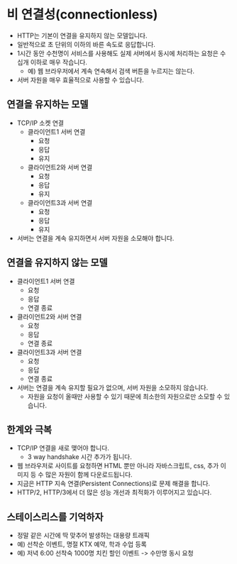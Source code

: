 # 비 연결성(connectionless)

- HTTP는 기본이 연결을 유지하지 않는 모델입니다.
- 일반적으로 초 단위의 이하의 바른 속도로 응답합니다.
- 1시간 동안 수천명이 서비스를 사용해도 실제 서버에서 동시에 처리하는 요청은 수십개 이하로 매우 작습니다.
  - 예) 웹 브라우저에서 계속 연속해서 검색 버튼을 누르지는 않는다.
- 서버 자원을 매우 효율적으로 사용할 수 있습니다.

## 연결을 유지하는 모델

- TCP/IP 소켓 연결
  - 클라이언트1 서버 연결
    - 요청
    - 응답
    - 유지
  - 클라이언트2와 서버 연결
    - 요청
    - 응답
    - 유지
  - 클라이언트3과 서버 연결
    - 요청
    - 응답
    - 유지
- 서버는 연결을 계속 유지하면서 서버 자원을 소모해야 합니다.

## 연결을 유지하지 않는 모델

- 클라이언트1 서버 연결
  - 요청
  - 응답
  - 연결 종료
- 클라이언트2와 서버 연결
  - 요청
  - 응답
  - 연결 종료
- 클라이언트3과 서버 연결
  - 요청
  - 응답
  - 연결 종료
- 서버는 연결을 계속 유지할 필요가 없으며, 서버 자원을 소모하지 않습니다.
  - 자원을 요청이 올때만 사용할 수 있기 때문에 최소한의 자원으로만 소모할 수 있습니다.

## 한계와 극복

- TCP/IP 연결을 새로 맺어야 합니다.
  - 3 way handshake 시간 추가가 됩니다.
- 웹 브라우저로 사이트를 요청하면 HTML 뿐만 아니라 자바스크립트, css, 추가 이미지 등 수 많은 자원이 함께 다운로드됩니다.
- 지금은 HTTP 지속 연결(Persistent Connections)로 문제 해결을 합니다.
- HTTP/2, HTTP/3에서 더 많은 성능 개선과 최적화가 이루어지고 있습니다.

## 스테이스리스를 기억하자

- 정말 같은 시간에 딱 맞추어 발생하는 대용량 트래픽
- 예) 선착순 이벤트, 명절 KTX 예약, 학과 수업 등록
- 예) 저녁 6:00 선착숙 1000명 치킨 할인 이벤트 -> 수만명 동시 요청
